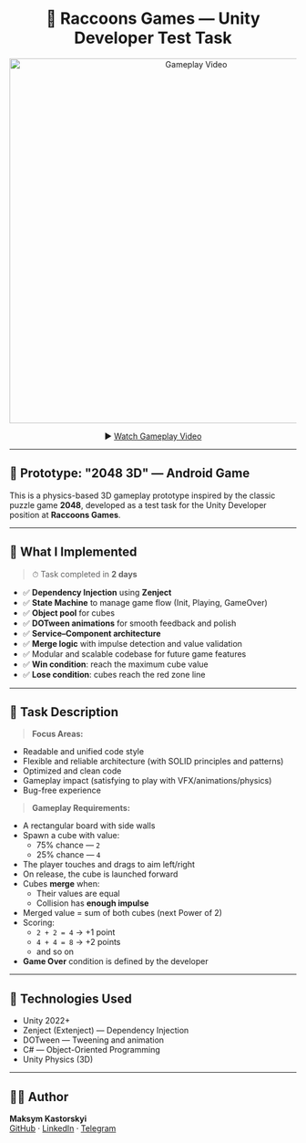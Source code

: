 <h1 align="center">🦝 Raccoons Games — Unity Developer Test Task</h1>

<p align="center">
  <a href="https://www.youtube.com/watch?v=TBrEMPnLjdc" target="_blank">
    <img src="https://img.youtube.com/vi/TBrEMPnLjdc/maxresdefault.jpg" width="640" alt="Gameplay Video"/>
  </a>
</p>

<p align="center">
  ▶️ <a href="https://www.youtube.com/watch?v=TBrEMPnLjdc" target="_blank">Watch Gameplay Video</a>
</p>

---

## 📱 Prototype: "2048 3D" — Android Game

This is a physics-based 3D gameplay prototype inspired by the classic puzzle game **2048**, developed as a test task for the Unity Developer position at **Raccoons Games**.

---

## 🧠 What I Implemented

> ⏱ Task completed in **2 days**

- ✅ **Dependency Injection** using **Zenject**
- ✅ **State Machine** to manage game flow (Init, Playing, GameOver)
- ✅ **Object pool** for cubes
- ✅ **DOTween animations** for smooth feedback and polish
- ✅ **Service–Component architecture**
- ✅ **Merge logic** with impulse detection and value validation
- ✅ Modular and scalable codebase for future game features
- ✅ **Win condition**: reach the maximum cube value
- ✅ **Lose condition**: cubes reach the red zone line


---

## 🎯 Task Description

> **Focus Areas:**
- Readable and unified code style  
- Flexible and reliable architecture (with SOLID principles and patterns)  
- Optimized and clean code  
- Gameplay impact (satisfying to play with VFX/animations/physics)  
- Bug-free experience  

> **Gameplay Requirements:**
- A rectangular board with side walls
- Spawn a cube with value:
  - 75% chance — `2`
  - 25% chance — `4`
- The player touches and drags to aim left/right
- On release, the cube is launched forward
- Cubes **merge** when:
  - Their values are equal
  - Collision has **enough impulse**
- Merged value = sum of both cubes (next Power of 2)
- Scoring:
  - `2 + 2 = 4` → +1 point
  - `4 + 4 = 8` → +2 points
  - and so on
- **Game Over** condition is defined by the developer

---

## 🔧 Technologies Used

- Unity 2022+
- Zenject (Extenject) — Dependency Injection
- DOTween — Tweening and animation
- C# — Object-Oriented Programming
- Unity Physics (3D)

---

## 🧑‍💻 Author

**Maksym Kastorskyi**  
[GitHub](https://github.com/Olsney) · [LinkedIn](https://linkedin.com/in/maksym-kastorskyi) · [Telegram](https://t.me/M_Kast)

